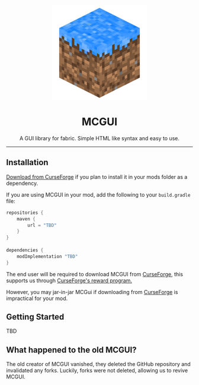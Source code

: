 <center>

![](./icon.png)

# MCGUI

A GUI library for fabric. Simple HTML like syntax and easy to use.

</center>

<hr>

## Installation

[Download from CurseForge]() if you plan to install it in your mods folder as a dependency.

If you are using MCGUI in your mod, add the following to your `build.gradle` file:

```groovy
repositories {
    maven {
        url = "TBD"
    }
}

dependencies {
    modImplementation "TBD"
}
```

The end user will be required to download MCGUI from [CurseForge](), this supports us through [CurseForge's reward program.]()

However, you may jar-in-jar MCGui if downloading from [CurseForge]() is impractical for your mod.

## Getting Started

TBD

## What happened to the old MCGUI?

The old creator of MCGUI vanished, they deleted the GitHub repository and invalidated any forks. Luckily, forks were not deleted, allowing us to revive MCGUI.